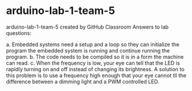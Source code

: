 # arduino-lab-1-team-5
arduino-lab-1-team-5 created by GitHub Classroom
Answers to lab questions:

a. Embedded systems need a setup and a loop so they can initialize the program the embedded system is running and continue running the program.
b. The code needs to be compiled so it is in a form the machine can read.
c. When the frequency is low, your eye can tell that the LED is rapidly turning on and off instead of changing its brightness. A solution to this problem is to use a frequency high enough that your eye cannot tll the difference between a dimming light and a PWM controlled LED.
